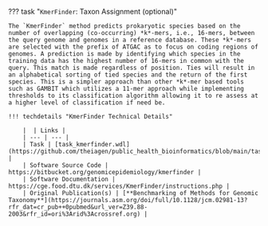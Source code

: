 ??? task "`KmerFinder`: Taxon Assignment (optional)"

    The `KmerFinder` method predicts prokaryotic species based on the number of overlapping (co-occurring) *k*-mers, i.e., 16-mers, between the query genome and genomes in a reference database. These *k*-mers are selected with the prefix of ATGAC as to focus on coding regions of genomes. A prediction is made by identifying which species in the training data has the highest number of 16-mers in common with the query. This match is made regardless of position. Ties will result in an alphabetical sorting of tied species and the return of the first species. This is a simpler approach than other *k*-mer based tools such as GAMBIT which utilizes a 11-mer approach while implementing thresholds to its classification algorithm allowing it to re assess at a higher level of classification if need be. 

    !!! techdetails "KmerFinder Technical Details"        
        
        |  | Links |
        | --- | --- |
        | Task | [task_kmerfinder.wdl](https://github.com/theiagen/public_health_bioinformatics/blob/main/tasks/taxon_id/contamination/task_kmerfinder.wdl) |
        | Software Source Code | https://bitbucket.org/genomicepidemiology/kmerfinder |
        | Software Documentation | https://cge.food.dtu.dk/services/KmerFinder/instructions.php |
        | Original Publication(s) | [**Benchmarking of Methods for Genomic Taxonomy**](https://journals.asm.org/doi/full/10.1128/jcm.02981-13?rfr_dat=cr_pub++0pubmed&url_ver=Z39.88-2003&rfr_id=ori%3Arid%3Acrossref.org) |
